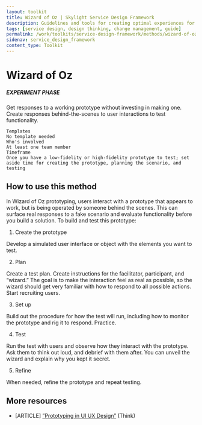 ```yaml
---
layout: toolkit
title: Wizard of Oz | Skylight Service Design Framework
description: Guidelines and tools for creating optimal experiences for both users and your organization.
tags: [service design, design thinking, change management, guide]
permalink: /work/toolkits/service-design-framework/methods/wizard-of-oz/
sidenav: service_design_framework
content_type: Toolkit
---
```


# Wizard of Oz


##### EXPERIMENT PHASE

Get responses to a working prototype without investing in making one. Create responses behind-the-scenes to user interactions to test functionality.


```
Templates
No template needed
Who's involved
At least one team member
Timeframe
Once you have a low-fidelity or high-fidelity prototype to test; set aside time for creating the prototype, planning the scenario, and testing
```



## How to use this method

In Wizard of Oz prototyping, users interact with a prototype that appears to work, but is being operated by someone behind the scenes. This can surface real responses to a fake scenario and evaluate functionality before you build a solution. To build and test this prototype:



1. Create the prototype

Develop a simulated user interface or object with the elements you want to test.



2. Plan

Create a test plan. Create instructions for the facilitator, participant, and “wizard.” The goal is to make the interaction feel as real as possible, so the wizard should get very familiar with how to respond to all possible actions. Start recruiting users.



3. Set up

Build out the procedure for how the test will run, including how to monitor the prototype and rig it to respond. Practice.



4. Test

Run the test with users and observe how they interact with the prototype. Ask them to think out loud, and debrief with them after. You can unveil the wizard and explain why you kept it secret.



5. Refine

When needed, refine the prototype and repeat testing.


## More resources



* [ARTICLE] [”Prototyping in UI UX Design”](https://think.design/user-design-research/prototyping/) (Think)
